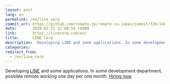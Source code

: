 ```yaml
---
layout: post
lang: en
permalink: /en/line_corp
commit_url: https://github.com/remote-jp/remote-in-japan/commit/f2bc1480686d37462262eb5652d9c76944f433af
date:       2020-02-21 22:00:54 +0900
link:       https://linecorp.com/en/
title:      LINE Corp.
description: 'Developing LINE and some applications. In some development department, possible remote working one day per one month. Hiring now'
categories: 
redirect_from:
  - /en/line_corp
---
```


<p>Developing <a href="https://line.me/en-US">LINE</a> and some applications. In some development department, possible remote working one day per one month. <a href="https://career.linecorp.com/linecorp/teams">Hiring now</a></p>
